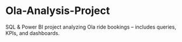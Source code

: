 # Ola-Analysis-Project
SQL &amp; Power BI project analyzing Ola ride bookings – includes queries, KPIs, and dashboards.
